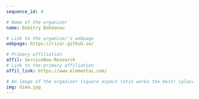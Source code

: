 ```yaml
---
sequence_id: 4

# Name of the organizer
name: Dzmitry Bahdanau

# Link to the organizer's webpage
webpage: https://rizar.github.io/

# Primary affiliation
affil: ServiceNow Research
# Link to the primary affiliation
affil_link: https://www.elementai.com/

# An image of the organizer (square aspect ratio works the best) (place in the `assets/img/organizers` directory)
img: dima.jpg
---
```

